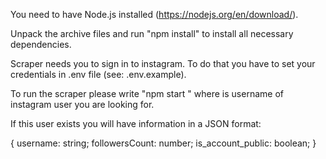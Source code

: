 You need to have Node.js installed (https://nodejs.org/en/download/).

Unpack the archive files and run "npm install" to install all necessary dependencies.

Scraper needs you to sign in to instagram.
To do that you have to set your credentials in .env file
(see: .env.example).

To run the scraper please write "npm start <username>" where <username> is username of instagram user you are looking for.

If this user exists you will have information in a JSON format:

{
username: string;
followersCount: number;
is_account_public: boolean;
}
